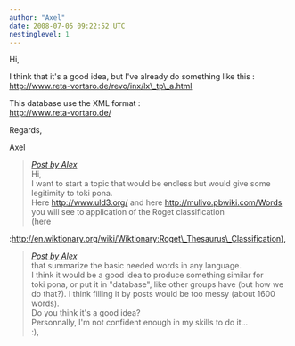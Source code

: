 ```yaml
---
author: "Axel"
date: 2008-07-05 09:22:52 UTC
nestinglevel: 1
---
```

Hi,  
  
I think that it's a good idea, but I've already do something like this :  
http://www.reta-vortaro.de/revo/inx/lx\_tp\_a.html  
  
This database use the XML format :  
http://www.reta-vortaro.de/  
  
Regards,  
  
Axel  

> [_Post by Alex_](/r3x2rcJR/roget-thesaurus-classification#post1)  
> Hi,  
> I want to start a topic that would be endless but would give some  
> legitimity to toki pona.  
> Here http://www.uld3.org/ and here http://mulivo.pbwiki.com/Words  
> you will see to application of the Roget classification  
> (here  
> 

:http://en.wiktionary.org/wiki/Wiktionary:Roget\_Thesaurus\_Classification),  

> [_Post by Alex_](/r3x2rcJR/roget-thesaurus-classification#post1)  
> that summarize the basic needed words in any language.  
> I think it would be a good idea to produce something similar for  
> toki pona, or put it in "database", like other groups have (but how we  
> do that?). I think filling it by posts would be too messy (about 1600  
> words).  
> Do you think it's a good idea?  
> Personnally, I'm not confident enough in my skills to do it...  
> :),  
>